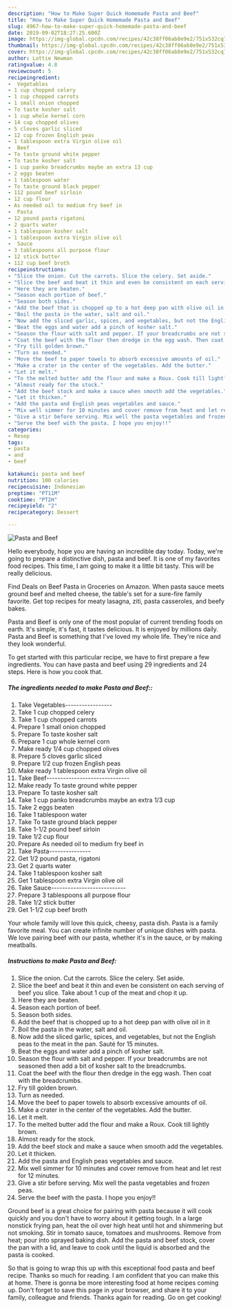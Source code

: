 ```yaml
---
description: "How to Make Super Quick Homemade Pasta and Beef"
title: "How to Make Super Quick Homemade Pasta and Beef"
slug: 4967-how-to-make-super-quick-homemade-pasta-and-beef
date: 2019-09-02T18:27:25.600Z
image: https://img-global.cpcdn.com/recipes/42c38ff06ab8e9e2/751x532cq70/pasta-and-beef-recipe-main-photo.jpg
thumbnail: https://img-global.cpcdn.com/recipes/42c38ff06ab8e9e2/751x532cq70/pasta-and-beef-recipe-main-photo.jpg
cover: https://img-global.cpcdn.com/recipes/42c38ff06ab8e9e2/751x532cq70/pasta-and-beef-recipe-main-photo.jpg
author: Lottie Newman
ratingvalue: 4.8
reviewcount: 5
recipeingredient:
-  Vegetables
- 1 cup chopped celery
- 1 cup chopped carrots
- 1 small onion chopped
- To taste kosher salt
- 1 cup whole kernel corn
- 14 cup chopped olives
- 5 cloves garlic sliced
- 12 cup frozen English peas
- 1 tablespoon extra Virgin olive oil
-  Beef
- To taste ground white pepper
- To taste kosher salt
- 1 cup panko breadcrumbs maybe an extra 13 cup
- 2 eggs beaten
- 1 tablespoon water
- To taste ground black pepper
- 112 pound beef sirloin
- 12 cup flour
- As needed oil to medium fry beef in
-  Pasta
- 12 pound pasta rigatoni
- 2 quarts water
- 1 tablespoon kosher salt
- 1 tablespoon extra Virgin olive oil
-  Sauce
- 3 tablespoons all purpose flour
- 12 stick butter
- 112 cup beef broth
recipeinstructions:
- "Slice the onion. Cut the carrots. Slice the celery. Set aside."
- "Slice the beef and beat it thin and even be consistent on each serving of beef you slice. Take about 1 cup of the meat and chop it up."
- "Here they are beaten."
- "Season each portion of beef."
- "Season both sides."
- "Add the beef that is chopped up to a hot deep pan with olive oil in it"
- "Boil the pasta in the water, salt and oil."
- "Now add the sliced garlic, spices, and vegetables, but not the English peas to the meat in the pan. Sauté for 15 minutes."
- "Beat the eggs and water add a pinch of kosher salt."
- "Season the flour with salt and pepper. If your breadcrumbs are not seasoned then add a bit of kosher salt to the breadcrumbs."
- "Coat the beef with the flour then dredge in the egg wash. Then coat with the breadcrumbs."
- "Fry till golden brown."
- "Turn as needed."
- "Move the beef to paper towels to absorb excessive amounts of oil."
- "Make a crater in the center of the vegetables. Add the butter."
- "Let it melt."
- "To the melted butter add the flour and make a Roux. Cook till lightly brown."
- "Almost ready for the stock."
- "Add the beef stock and make a sauce when smooth add the vegetables."
- "Let it thicken."
- "Add the pasta and English peas vegetables and sauce."
- "Mix well simmer for 10 minutes and cover remove from heat and let rest for 12 minutes."
- "Give a stir before serving. Mix well the pasta vegetables and frozen peas."
- "Serve the beef with the pasta. I hope you enjoy!!"
categories:
- Resep
tags:
- pasta
- and
- beef

katakunci: pasta and beef
nutrition: 100 calories
recipecuisine: Indonesian
preptime: "PT11M"
cooktime: "PT2H"
recipeyield: "2"
recipecategory: Dessert

---
```



![Pasta and Beef](https://img-global.cpcdn.com/recipes/42c38ff06ab8e9e2/751x532cq70/pasta-and-beef-recipe-main-photo.jpg)

Hello everybody, hope you are having an incredible day today. Today, we're going to prepare a distinctive dish, pasta and beef. It is one of my favorites food recipes. This time, I am going to make it a little bit tasty. This will be really delicious.

Find Deals on Beef Pasta in Groceries on Amazon. When pasta sauce meets ground beef and melted cheese, the table&#39;s set for a sure-fire family favorite. Get top recipes for meaty lasagna, ziti, pasta casseroles, and beefy bakes.

Pasta and Beef is only one of the most popular of current trending foods on earth. It's simple, it's fast, it tastes delicious. It is enjoyed by millions daily. Pasta and Beef is something that I've loved my whole life. They're nice and they look wonderful.


To get started with this particular recipe, we have to first prepare a few ingredients. You can have pasta and beef using 29 ingredients and 24 steps. Here is how you cook that.

##### The ingredients needed to make Pasta and Beef::

1. Take  Vegetables-----------------
1. Take 1 cup chopped celery
1. Take 1 cup chopped carrots
1. Prepare 1 small onion chopped
1. Prepare To taste kosher salt
1. Prepare 1 cup whole kernel corn
1. Make ready 1/4 cup chopped olives
1. Prepare 5 cloves garlic sliced
1. Prepare 1/2 cup frozen English peas
1. Make ready 1 tablespoon extra Virgin olive oil
1. Take  Beef------------------------------
1. Make ready To taste ground white pepper
1. Prepare To taste kosher salt
1. Take 1 cup panko breadcrumbs maybe an extra 1/3 cup
1. Take 2 eggs beaten
1. Take 1 tablespoon water
1. Take To taste ground black pepper
1. Take 1-1/2 pound beef sirloin
1. Take 1/2 cup flour
1. Prepare As needed oil to medium fry beef in
1. Take  Pasta---------------
1. Get 1/2 pound pasta, rigatoni
1. Get 2 quarts water
1. Take 1 tablespoon kosher salt
1. Get 1 tablespoon extra Virgin olive oil
1. Take  Sauce---------------------------
1. Prepare 3 tablespoons all purpose flour
1. Take 1/2 stick butter
1. Get 1-1/2 cup beef broth


Your whole family will love this quick, cheesy, pasta dish. Pasta is a family favorite meal. You can create infinite number of unique dishes with pasta. We love pairing beef with our pasta, whether it&#39;s in the sauce, or by making meatballs. 

##### Instructions to make Pasta and Beef:

1. Slice the onion. Cut the carrots. Slice the celery. Set aside.
1. Slice the beef and beat it thin and even be consistent on each serving of beef you slice. Take about 1 cup of the meat and chop it up.
1. Here they are beaten.
1. Season each portion of beef.
1. Season both sides.
1. Add the beef that is chopped up to a hot deep pan with olive oil in it
1. Boil the pasta in the water, salt and oil.
1. Now add the sliced garlic, spices, and vegetables, but not the English peas to the meat in the pan. Sauté for 15 minutes.
1. Beat the eggs and water add a pinch of kosher salt.
1. Season the flour with salt and pepper. If your breadcrumbs are not seasoned then add a bit of kosher salt to the breadcrumbs.
1. Coat the beef with the flour then dredge in the egg wash. Then coat with the breadcrumbs.
1. Fry till golden brown.
1. Turn as needed.
1. Move the beef to paper towels to absorb excessive amounts of oil.
1. Make a crater in the center of the vegetables. Add the butter.
1. Let it melt.
1. To the melted butter add the flour and make a Roux. Cook till lightly brown.
1. Almost ready for the stock.
1. Add the beef stock and make a sauce when smooth add the vegetables.
1. Let it thicken.
1. Add the pasta and English peas vegetables and sauce.
1. Mix well simmer for 10 minutes and cover remove from heat and let rest for 12 minutes.
1. Give a stir before serving. Mix well the pasta vegetables and frozen peas.
1. Serve the beef with the pasta. I hope you enjoy!!


Ground beef is a great choice for pairing with pasta because it will cook quickly and you don&#39;t have to worry about it getting tough. In a large nonstick frying pan, heat the oil over high heat until hot and shimmering but not smoking. Stir in tomato sauce, tomatoes and mushrooms. Remove from heat; pour into sprayed baking dish. Add the pasta and beef stock, cover the pan with a lid, and leave to cook until the liquid is absorbed and the pasta is cooked. 

So that is going to wrap this up with this exceptional food pasta and beef recipe. Thanks so much for reading. I am confident that you can make this at home. There is gonna be more interesting food at home recipes coming up. Don't forget to save this page in your browser, and share it to your family, colleague and friends. Thanks again for reading. Go on get cooking!
